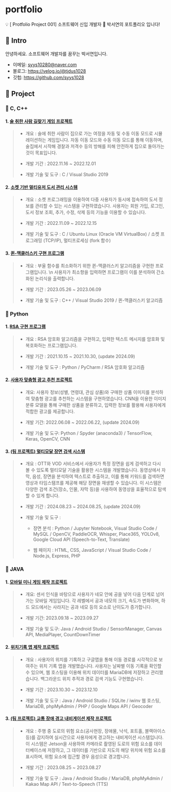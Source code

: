 # portfolio
💡 [ Protfolio Project 001] 소프트웨어 신입 개발자 🌱 박서연의 포트폴리오 입니다!
  
  
## 📌 Intro
안녕하세요. 소프트웨어 개발자를 꿈꾸는 박서연입니다.
- 이메일: syys10280@naver.com
- 블로그: https://velog.io/@tjdus1028
- 깃헙: https://github.com/syys1028
  
  
## 📌 Project
###     🔖 C, C++
#### 1. [술 취한 사람 길찾기 게임 프로젝트](https://github.com/syys1028/Drunk-Man-Game)
>* 개요 : 술에 취한 사람이 집으로 가는 여정을 자동 및 수동 이동 모드로 시뮬레이션하는 게임입니다. 자동 이동 모드와 수동 이동 모드를 통해 이동하며, 술집에서 시작해 경찰과 저격수 등의 방해를 피해 안전하게 집으로 돌아가는 것이 목표입니다.
>
>* 개발 기간 : 2022.11.16 ~ 2022.12.01
>
>* 개발 기술 및 도구 : C / Visual Studio 2019

#### 2. [소켓 기반 멀티유저 도서 관리 시스템](https://github.com/syys1028/Socket-based-Multi-User-Book-Management)
>* 개요 : 소켓 프로그래밍을 이용하여 다중 사용자가 동시에 접속하여 도서 정보를 관리할 수 있는 시스템을 구현하였습니다. 사용자는 회원 가입, 로그인, 도서 정보 조회, 추가, 수정, 삭제 등의 기능을 이용할 수 있습니다.
>
>* 개발 기간 : 2022.11.09 ~ 2022.12.15
>
>* 개발 기술 및 도구 : C / Ubuntu Linux (Oracle VM VirtualBox) / 소켓 프로그래밍 (TCP/IP), 멀티프로세싱 (fork 함수)

#### 3. [퀸-맥클러스키 구현 프로그램](https://github.com/syys1028/Quine-McCluskey)
>* 개요 : 부울 함수를 최소화하기 위한 퀸-맥클러스키 알고리즘을 구현한 프로그램입니다. \n 사용자가 최소항을 입력하면 프로그램이 이를 분석하여 간소화된 논리식을 출력합니다.
>
>* 개발 기간 : 2023.05.26 ~ 2023.06.09
>
>* 개발 기술 및 도구 : C++ / Visual Studio 2019 / 퀸-맥클러스키 알고리즘
  
  
###     🔖 Python
#### 1. [RSA 구현 프로그램](https://github.com/syys1028/RSA-project)
>* 개요 : RSA 암호화 알고리즘을 구현하고, 입력한 텍스트 메시지를 암호화 및 복호화하는 프로그램입니다.
>
>* 개발 기간 : 2021.10.15 ~ 2021.10.30, (update 2024.09)
>
>* 개발 기술 및 도구 : Python / PyCharm / RSA 암호화 알고리즘
   
#### 2. [사용자 맞춤형 광고 추천 프로젝트](https://github.com/syys1028/Ad-Recommand-Project)
>* 개요: 사용자 정보(성별, 연령대, 관심 상품)와 구매한 상품 이미지를 분석하여 맞춤형 광고를 추천하는 시스템을 구현하였습니다. CNN을 이용한 이미지 분류 모델을 통해 구매한 상품을 분류하고, 입력한 정보를 활용해 사용자에게 적합한 광고를 제공합니다.
>
>* 개발 기간: 2022.06.08 ~ 2022.06.22, (update 2024.09)
>
>* 개발 기술 및 도구: Python / Spyder (anaconda3) / TensorFlow, Keras, OpenCV, CNN

#### 3. [(팀 프로젝트) 멀티모달 장면 검색 시스템](https://github.com/syys1028/2024-Multimodal-Scenes-Search)
>* 개요 : OTT와 VOD 서비스에서 사용자가 특정 장면을 쉽게 검색하고 다시 볼 수 있도록 멀티모달 기술을 활용한 시스템을 개발했습니다. 동영상에서 자막, 음성, 장면을 분석하여 텍스트로 추출하고, 이를 통해 키워드를 검색하면 영상과 타임스탬프를 제공해 해당 장면을 재생할 수 있습니다. 이 시스템은 다양한 검색 조건(장소, 인물, 자막 등)을 사용하여 동영상을 효율적으로 탐색할 수 있게 합니다.
>
>* 개발 기간 : 2024.08.23 ~ 2024.08.25, (update 2024.09)
>
>* 개발 기술 및 도구 :
>
>    - 장면 분석 : Python / Jupyter Notebook, Visual Studio Code / MySQL / OpenCV, PaddleOCR, Whisper, Place365, YOLOv8, Google Cloud API (Speech-to-Text, Translate)
>
>    - 웹 페이지 : HTML, CSS, JavaScript / Visual Studio Code / Node.js, Express, PHP
  
  
###     🔖 JAVA
#### 1. [모바일 미니 게임 제작 프로젝트](https://github.com/syys1028/Android-Mini-Game)
>* 개요: 센서 인식을 바탕으로 사용자가 네모 안에 공을 넣어 다음 단계로 넘어가는 모바일 게임입니다. 각 레벨에서 공과 네모의 크기, 속도가 변화하며, 하드 모드에서는 사라지는 공과 네모 등의 요소로 난이도가 증가합니다.
>
>* 개발 기간: 2023.09.18 ~ 2023.09.27
>
>* 개발 기술 및 도구: Java / Android Studio / SensorManager, Canvas API, MediaPlayer, CountDownTimer

#### 2. [위치기록 앱 제작 프로젝트](https://github.com/syys1028/Location-Recording-App)
>* 개요 : 사용자의 위치를 기록하고 구글맵을 통해 이동 경로를 시각적으로 보여주는 위치 기록 앱을 개발했습니다. 사용자는 날짜별 이동 기록을 확인할 수 있으며, 웹 호스팅을 이용해 위치 데이터를 MariaDB에 저장하고 관리했습니다. 백그라운드 위치 추적과 경로 검색 기능도 구현했습니다.
>
>* 개발 기간 : 2023.10.30 ~ 2023.12.10
>
>* 개발 기술 및 도구 : Java / Android Studio / SQLite / iwinv 웹 호스팅, MariaDB, phpMyAdmin / PHP / Google Maps API / Geocoder
>

#### 3. [(팀 프로젝트) 교통 장애 경고 내비게이션 제작 프로젝트](https://github.com/syys1028/2023-Traffic-Warning-Navigation)
>* 개요 : 주행 중 도로의 위험 요소(공사현장, 장애물, 낙석, 포트홀, 블랙아이스 등)를 감지하여 실시간으로 사용자에게 경고하는 내비게이션 시스템입니다. 이 시스템은 Jetson을 사용하여 카메라로 촬영된 도로의 위험 요소를 데이터베이스에 저장하고, 그 데이터를 기반으로 지도의 해당 위치에 위험 요소를 표시하며, 위험 요소에 접근할 경우 음성으로 경고합니다.
>
>* 개발 기간 : 2023.08.25 ~ 2023.08.27
>
>* 개발 기술 및 도구 : Java / Android Studio / MariaDB, phpMyAdmin / Kakao Map API / Text-to-Speech (TTS) 
>
